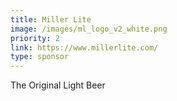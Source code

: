 ```yaml
---
title: Miller Lite
image: /images/ml_logo_v2_white.png
priority: 2
link: https://www.millerlite.com/
type: sponsor
---
```


The Original Light Beer
